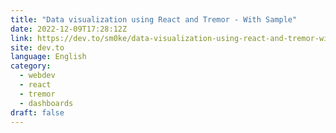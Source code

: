 ```yaml
---
title: "Data visualization using React and Tremor - With Sample"
date: 2022-12-09T17:28:12Z
link: https://dev.to/sm0ke/data-visualization-using-react-and-tremor-with-sample-546a?utm_medium=RSS&utm_source=news.12bit.vn
site: dev.to
language: English
category:
  - webdev
  - react
  - tremor
  - dashboards
draft: false
---
```


